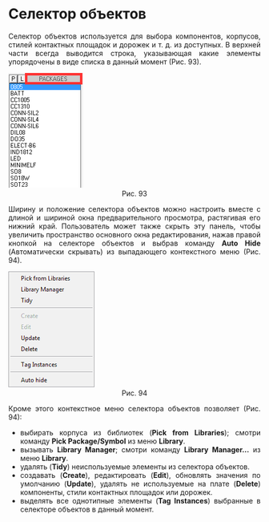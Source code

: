 # Селектор объектов

<div style="text-align:justify;">
	<p>Селектор объектов используется для выбора компонентов, корпусов, стилей контактных площадок и дорожек и т. д. из доступных. В верхней части всегда выводится строка, указывающая какие элементы упорядочены в виде списка в данный момент (Рис. 93).</p>
	<img src="/images/mainw/select.png" alt="">
	<center>Рис. 93</center>
	<p>Ширину и положение селектора объектов можно настроить вместе с длиной и шириной окна предварительного просмотра, растягивая его нижний край. Пользователь может также скрыть эту панель, чтобы увеличить пространство основного окна редактирования, нажав правой кнопкой на селекторе объектов и выбрав команду <strong>Auto Hide</strong> (Автоматически скрывать) из выпадающего контекстного меню (Рис. 94).</p>
	<img src="/images/mainw/context.png" alt="">
	<center>Рис. 94</center>	
	<p>Кроме этого контекстное меню селектора объектов позволяет (Рис. 94):</p>
	<ul>
		<li>выбирать корпуса из библиотек (<strong>Pick from Libraries</strong>); смотри команду <strong>Pick Package/Symbol</strong> из меню <strong>Library</strong>.</li>
		<li>вызывать <strong>Library Manager</strong>; смотри команду <strong>Library Manager…</strong> из меню <strong>Library</strong>.</li>
		<li>удалять (<strong>Tidy</strong>) неиспользуемые элементы из селектора объектов.</li>
		<li>создавать (<strong>Create</strong>), редактировать (<strong>Edit</strong>), обновлять значения по умолчанию (<strong>Update</strong>), удалять не используемые на плате (<strong>Delete</strong>) компоненты, стили контактных площадок или дорожек.</li>
		<li>выделять все однотипные элементы (<strong>Tag Instances</strong>) выбранные в селекторе объектов в данный момент.</li>
	</ul>
</div>